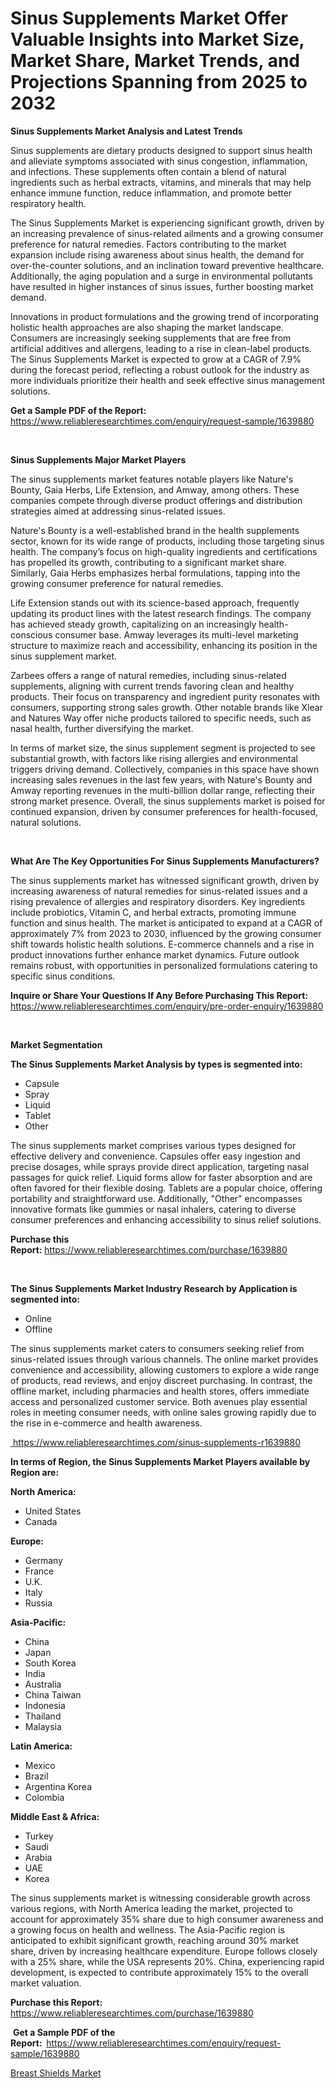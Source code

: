 <p><h1>Sinus Supplements Market Offer Valuable Insights into Market Size, Market Share, Market Trends, and Projections Spanning from 2025 to 2032</h1></p><p><strong>Sinus Supplements Market Analysis and Latest Trends</strong></p>
<p><p>Sinus supplements are dietary products designed to support sinus health and alleviate symptoms associated with sinus congestion, inflammation, and infections. These supplements often contain a blend of natural ingredients such as herbal extracts, vitamins, and minerals that may help enhance immune function, reduce inflammation, and promote better respiratory health.</p><p>The Sinus Supplements Market is experiencing significant growth, driven by an increasing prevalence of sinus-related ailments and a growing consumer preference for natural remedies. Factors contributing to the market expansion include rising awareness about sinus health, the demand for over-the-counter solutions, and an inclination toward preventive healthcare. Additionally, the aging population and a surge in environmental pollutants have resulted in higher instances of sinus issues, further boosting market demand.</p><p>Innovations in product formulations and the growing trend of incorporating holistic health approaches are also shaping the market landscape. Consumers are increasingly seeking supplements that are free from artificial additives and allergens, leading to a rise in clean-label products. The Sinus Supplements Market is expected to grow at a CAGR of 7.9% during the forecast period, reflecting a robust outlook for the industry as more individuals prioritize their health and seek effective sinus management solutions.</p></p>
<p><strong>Get a Sample PDF of the Report:&nbsp;</strong> <a href="https://www.reliableresearchtimes.com/enquiry/request-sample/1639880?utm_campaign=2096&utm_medium=2&utm_source=Github&utm_content=ia&utm_term=06022025&utm_id=sinus-supplements">https://www.reliableresearchtimes.com/enquiry/request-sample/1639880</a></p>
<p>&nbsp;</p>
<p><strong>Sinus Supplements Major Market Players</strong></p>
<p><p>The sinus supplements market features notable players like Nature's Bounty, Gaia Herbs, Life Extension, and Amway, among others. These companies compete through diverse product offerings and distribution strategies aimed at addressing sinus-related issues.</p><p>Nature's Bounty is a well-established brand in the health supplements sector, known for its wide range of products, including those targeting sinus health. The company’s focus on high-quality ingredients and certifications has propelled its growth, contributing to a significant market share. Similarly, Gaia Herbs emphasizes herbal formulations, tapping into the growing consumer preference for natural remedies.</p><p>Life Extension stands out with its science-based approach, frequently updating its product lines with the latest research findings. The company has achieved steady growth, capitalizing on an increasingly health-conscious consumer base. Amway leverages its multi-level marketing structure to maximize reach and accessibility, enhancing its position in the sinus supplement market.</p><p>Zarbees offers a range of natural remedies, including sinus-related supplements, aligning with current trends favoring clean and healthy products. Their focus on transparency and ingredient purity resonates with consumers, supporting strong sales growth. Other notable brands like Xlear and Natures Way offer niche products tailored to specific needs, such as nasal health, further diversifying the market.</p><p>In terms of market size, the sinus supplement segment is projected to see substantial growth, with factors like rising allergies and environmental triggers driving demand. Collectively, companies in this space have shown increasing sales revenues in the last few years, with Nature's Bounty and Amway reporting revenues in the multi-billion dollar range, reflecting their strong market presence. Overall, the sinus supplements market is poised for continued expansion, driven by consumer preferences for health-focused, natural solutions.</p></p>
<p>&nbsp;</p>
<p><strong>What Are The Key Opportunities For Sinus Supplements Manufacturers?</strong></p>
<p><p>The sinus supplements market has witnessed significant growth, driven by increasing awareness of natural remedies for sinus-related issues and a rising prevalence of allergies and respiratory disorders. Key ingredients include probiotics, Vitamin C, and herbal extracts, promoting immune function and sinus health. The market is anticipated to expand at a CAGR of approximately 7% from 2023 to 2030, influenced by the growing consumer shift towards holistic health solutions. E-commerce channels and a rise in product innovations further enhance market dynamics. Future outlook remains robust, with opportunities in personalized formulations catering to specific sinus conditions.</p></p>
<p><strong>Inquire or Share Your Questions If Any Before Purchasing This Report:</strong> <a href="https://www.reliableresearchtimes.com/enquiry/pre-order-enquiry/1639880?utm_campaign=2096&utm_medium=2&utm_source=Github&utm_content=ia&utm_term=06022025&utm_id=sinus-supplements">https://www.reliableresearchtimes.com/enquiry/pre-order-enquiry/1639880</a></p>
<p>&nbsp;</p>
<p><strong>Market Segmentation</strong></p>
<p><strong>The Sinus Supplements Market Analysis by types is segmented into:</strong></p>
<p><ul><li>Capsule</li><li>Spray</li><li>Liquid</li><li>Tablet</li><li>Other</li></ul></p>
<p><p>The sinus supplements market comprises various types designed for effective delivery and convenience. Capsules offer easy ingestion and precise dosages, while sprays provide direct application, targeting nasal passages for quick relief. Liquid forms allow for faster absorption and are often favored for their flexible dosing. Tablets are a popular choice, offering portability and straightforward use. Additionally, "Other" encompasses innovative formats like gummies or nasal inhalers, catering to diverse consumer preferences and enhancing accessibility to sinus relief solutions.</p></p>
<p><strong>Purchase this Report:&nbsp;</strong><a href="https://www.reliableresearchtimes.com/purchase/1639880?utm_campaign=2096&utm_medium=2&utm_source=Github&utm_content=ia&utm_term=06022025&utm_id=sinus-supplements">https://www.reliableresearchtimes.com/purchase/1639880</a></p>
<p>&nbsp;</p>
<p><strong>The Sinus Supplements Market Industry Research by Application is segmented into:</strong></p>
<p><ul><li>Online</li><li>Offline</li></ul></p>
<p><p>The sinus supplements market caters to consumers seeking relief from sinus-related issues through various channels. The online market provides convenience and accessibility, allowing customers to explore a wide range of products, read reviews, and enjoy discreet purchasing. In contrast, the offline market, including pharmacies and health stores, offers immediate access and personalized customer service. Both avenues play essential roles in meeting consumer needs, with online sales growing rapidly due to the rise in e-commerce and health awareness.</p></p>
<p><a href="https://www.reliableresearchtimes.com/sinus-supplements-r1639880?utm_campaign=2096&utm_medium=2&utm_source=Github&utm_content=ia&utm_term=06022025&utm_id=sinus-supplements">&nbsp;https://www.reliableresearchtimes.com/sinus-supplements-r1639880</a></p>
<p><strong>In terms of Region, the Sinus Supplements Market Players available by Region are:</strong></p>
<p>
    <p> <strong> North America: </strong>
        <ul>
            <li>United States</li>
            <li>Canada</li>
        </ul>
        </p> 
    <p> <strong> Europe: </strong>
        <ul>
            <li>Germany</li>
            <li>France</li>
            <li>U.K.</li>
            <li>Italy</li>
            <li>Russia</li>
        </ul>
        </p> 
    <p> <strong> Asia-Pacific: </strong>
        <ul>
            <li>China</li>
            <li>Japan</li>
            <li>South Korea</li>
            <li>India</li>
            <li>Australia</li>
            <li>China Taiwan</li>
            <li>Indonesia</li>
            <li>Thailand</li>
            <li>Malaysia</li>
        </ul>
        </p> 
    <p> <strong> Latin America: </strong>
        <ul>
            <li>Mexico</li>
            <li>Brazil</li>
            <li>Argentina Korea</li>
            <li>Colombia</li>
        </ul>
        </p> 
    <p> <strong> Middle East & Africa: </strong>
        <ul>
            <li>Turkey</li>
            <li>Saudi</li>
            <li>Arabia</li>
            <li>UAE</li>
            <li>Korea</li>
        </ul>
    </p>
    </p>
<p><p>The sinus supplements market is witnessing considerable growth across various regions, with North America leading the market, projected to account for approximately 35% share due to high consumer awareness and a growing focus on health and wellness. The Asia-Pacific region is anticipated to exhibit significant growth, reaching around 30% market share, driven by increasing healthcare expenditure. Europe follows closely with a 25% share, while the USA represents 20%. China, experiencing rapid development, is expected to contribute approximately 15% to the overall market valuation.</p></p>
<p><strong>Purchase this Report: </strong><a href="https://www.reliableresearchtimes.com/purchase/1639880?utm_campaign=2096&utm_medium=2&utm_source=Github&utm_content=ia&utm_term=06022025&utm_id=sinus-supplements">https://www.reliableresearchtimes.com/purchase/1639880</a></p>
<p>&nbsp;<strong>Get a Sample PDF of the Report:&nbsp;&nbsp;</strong><a href="https://www.reliableresearchtimes.com/enquiry/request-sample/1639880?utm_campaign=2096&utm_medium=2&utm_source=Github&utm_content=ia&utm_term=06022025&utm_id=sinus-supplements">https://www.reliableresearchtimes.com/enquiry/request-sample/1639880</a></p>
<p><strong></strong></p>
<p><p><a href="https://github.com/NarcisoFerry/Market-Research-Report-List-1/blob/main/breast-shields-market.md?utm_campaign=2096&utm_medium=2&utm_source=Github&utm_content=ia&utm_term=06022025&utm_id=sinus-supplements">Breast Shields Market</a></p></p>